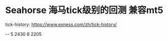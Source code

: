 # Seahorse 海马tick级别的回测  兼容mt5 

tick-history: https://www.exness.com/zh/tick-history/

-- 5 2430 8 2205